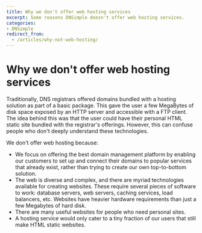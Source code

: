```yaml
---
title: Why we don't offer web hosting services
excerpt: Some reasons DNSimple doesn't offer web hosting services.
categories:
- DNSimple
redirect_from:
  - /articles/why-not-web-hosting/
---
```


# Why we don't offer web hosting services

Traditionally, DNS registrars offered domains bundled with a hosting solution as part of a basic package. This gave the user a few MegaBytes of disk space exposed by an HTTP server and accessible with a FTP client. The idea behind this was that the user could have their personal HTML static site bundled with the registrar's offerings. However, this can confuse people who don't deeply understand these technologies. 

We don't offer web hosting because:

- We focus on offering the best domain management platform by enabling our customers to set up and connect their domains to popular services that already exist, rather than trying to create our own top-to-bottom solution.
- The web is diverse and complex, and there are myriad technologies available for creating websites. These require several pieces of software to work: database servers, web servers, caching services, load balancers, etc. Websites have heavier hardware requirements than just a few Megabytes of hard disk.
- There are many useful websites for people who need personal sites.
- A hosting service would only cater to a tiny fraction of our users that still make HTML static websites.


